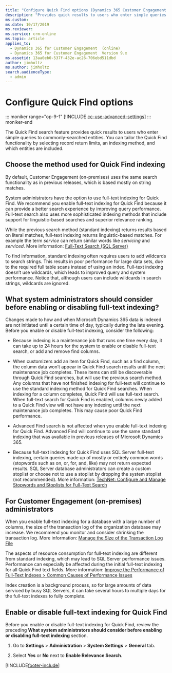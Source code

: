 ```yaml
---
title: "Configure Quick Find options (Dynamics 365 Customer Engagement (on-premises))  | MicrosoftDocs"
description: "Provides quick results to users who enter simple queries to commonly-searched entities."
ms.custom: 
ms.date: 10/17/2019
ms.reviewer: 
ms.service: crm-online
ms.topic: article
applies_to: 
  - Dynamics 365 for Customer Engagement  (online)
  - Dynamics 365 for Customer Engagement  Version 9.x
ms.assetid: 13aa0eb0-537f-432e-ac26-706ebd511dbd
author: jimholtz
ms.author: jimholtz
search.audienceType: 
  - admin
---
```


# Configure Quick Find options

::: moniker range="op-9-1"
[!INCLUDE [cc-use-advanced-settings](../includes/cc-use-advanced-settings.md)]
::: moniker-end

The Quick Find search feature provides quick results to users who enter simple
queries to commonly-searched entities. You can tailor the Quick Find
functionality by selecting record return limits, an indexing method, and which
entities are included.

## Choose the method used for Quick Find indexing

By default, Customer Engagement (on-premises) uses the same search functionality as in
previous releases, which is based mostly on string matches.

System administrators have the option to use full-text indexing for Quick Find.
We recommend you enable full-text indexing for Quick Find because it can provide
a better search experience by improving query performance. Full-text search also
uses more sophisticated indexing methods that include support for
linguistic-based searches and superior relevance ranking.

While the previous search method (standard indexing) returns results based on
literal matches, full-text indexing returns linguistic-based matches. For
example the term *service* can return similar words like *servicing* and
*serviced*. More information: [Full-Text Search (SQL
Server)](/sql/relational-databases/search/full-text-search)

To find information, standard indexing often requires users to add wildcards to
search strings. This results in poor performance for large data sets, due to the
required full table scans instead of using an index. Full-text indexing doesn’t
use wildcards, which leads to improved query and system performance. Notice
that, although users can include wildcards in search strings, wildcards are
ignored.

## What system administrators should consider before enabling or disabling full-text indexing?

Changes made to how and when Microsoft Dynamics 365 data is indexed are not
initiated until a certain time of day, typically during the late evening. Before
you enable or disable full-text indexing, consider the following:

-   Because indexing is a maintenance job that runs one time every day, it can
    take up to 24 hours for the system to enable or disable full-text search, or
    add and remove find columns.

-   When customizers add an item for Quick Find, such as a find column, the
    column data won’t appear in Quick Find search results until the next
    maintenance job completes. These items can still be discoverable through
    Quick Find searches, but will use the previous search method. Any columns
    that have not finished indexing for full-text will continue to use the
    standard indexing method for Quick Find searches. When indexing for a column
    completes, Quick Find will use full-text search. When full-text search for
    Quick Find is enabled, columns newly added to a Quick Find view will not
    have any indexing until the next maintenance job completes. This may cause
    poor Quick Find performance.

-   Advanced Find search is not affected when you enable full-text indexing for
    Quick Find. Advanced Find will continue to use the same standard indexing
    that was available in previous releases of Microsoft Dynamics 365.

-   Because full-text indexing for Quick Find uses SQL Server full-text
    indexing, certain queries made up of mostly or entirely common words
    (stopwords such as on, or, for, and, like) may not return expected results.
    SQL Server database administrators can create a custom stoplist or choose
    not to use a stoplist by dropping the system stoplist (not recommended).
    More information: [TechNet: Configure and Manage Stopwords and Stoplists for
    Full-Text Search](/sql/relational-databases/search/configure-and-manage-stopwords-and-stoplists-for-full-text-search)

## For Customer Engagement (on-premises) administrators

When you enable full-text indexing for a database with a large number of
columns, the size of the transaction log of the organization database may
increase. We recommend you monitor and consider shrinking the transaction log.
More information: [Manage the Size of the Transaction Log
File](/sql/relational-databases/logs/manage-the-size-of-the-transaction-log-file)

The aspects of resource consumption for full-text indexing are different from
standard indexing, which may lead to SQL Server performance issues. Performance
can especially be affected during the initial full-text indexing for all Quick
Find text fields. More information: [Improve the Performance of Full-Text
Indexes \> Common Causes of Performance
Issues](/sql/relational-databases/search/improve-the-performance-of-full-text-indexes)

Index creation is a background process, so for large amounts of data serviced by
busy SQL Servers, it can take several hours to multiple days for the full-text
indexes to fully complete.

## Enable or disable full-text indexing for Quick Find

Before you enable or disable full-text indexing for Quick Find, review the
preceding **What system administrators should consider before enabling or
disabling full-text indexing** section.

1.  Go to **Settings** \> **Administration** \> **System Settings** \> **General** tab.

2.  Select **Yes** or **No** next to **Enable Relevance Search**.


[!INCLUDE[footer-include](../../../includes/footer-banner.md)]